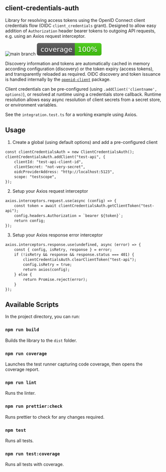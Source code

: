 ## client-credentials-auth

Library for resolving access tokens using the OpenID Connect client credentials flow (OIDC `client_credentials` grant).  Designed to allow easy addition of  `Authorization` header bearer tokens to outgoing API requests, e.g. using an Axios request interceptor.

![main branch](https://github.com/payapps/client-credentials-auth/actions/workflows/main.yml/badge.svg)
![coverage](https://github.com/payapps/client-credentials-auth/raw/badges/.badges/main/coverage.svg)

Discovery information and tokens are automatically cached in memory according configuration (discovery) or the token expiry (access tokens), and transparently reloaded as required.  OIDC discovery and token issuance is handled internally by the [`openid-client`](https://www.npmjs.com/package/openid-client) package.

Client credentials can be pre-configured (using ```.addClient('clientname', options)```), or resolved at runtime using a credentials store callback.  Runtime resolution allows easy async resolution of client secrets from a secret store, or environment variables.

See the `integration.test.ts` for a working example using Axios.

## Usage

1.  Create a global (using default options) and add a pre-configured client

```
const clientCredentialsAuth = new ClientCredentialsAuth();
clientCredentialsAuth.addClient("test-api", {
    clientId: "test-api-client-id",
    clientSecret: "not-very-secret",
    oidcProviderAddress: "http://localhost:5123",
    scope: "testscope",
});
```

2.  Setup your Axios request interceptor

```
axios.interceptors.request.use(async (config) => {
    const token = await clientCredentialsAuth.getClientToken("test-api");
    config.headers.Authorization = `bearer ${token}`;
    return config;
});
```

3. Setup your Axios response error interceptor

```
axios.interceptors.response.use(undefined, async (error) => {
    const { config, isRetry, response } = error;
    if (!isRetry && response && response.status === 401) {
        clientCredentialsAuth.clearClientToken("test-api");
        config.isRetry = true;
        return axios(config);
    } else {
        return Promise.reject(error);
    }
});
```


## Available Scripts

In the project directory, you can run:

### `npm run build`

Builds the library to the `dist` folder.

### `npm run coverage`

Launches the test runner capturing code coverage, then opens the coverage report.

### `npm run lint`

Runs the linter.

### `npm run prettier:check`

Runs prettier to check for any changes required.

### `npm test`

Runs all tests.

### `npm run test:coverage`

Runs all tests with coverage.
